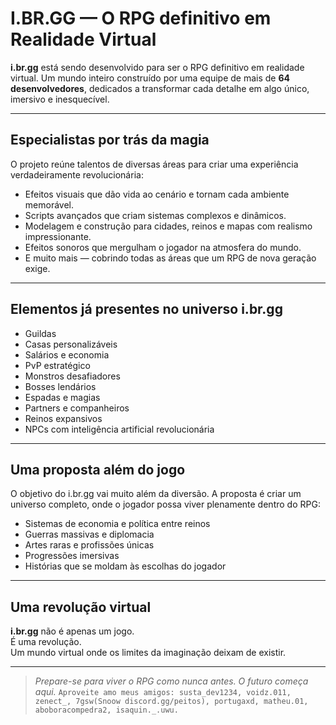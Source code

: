 # I.BR.GG — O RPG definitivo em Realidade Virtual

**i.br.gg** está sendo desenvolvido para ser o RPG definitivo em realidade virtual. Um mundo inteiro construído por uma equipe de mais de **64 desenvolvedores**, dedicados a transformar cada detalhe em algo único, imersivo e inesquecível.

---

## Especialistas por trás da magia

O projeto reúne talentos de diversas áreas para criar uma experiência verdadeiramente revolucionária:

- Efeitos visuais que dão vida ao cenário e tornam cada ambiente memorável.
- Scripts avançados que criam sistemas complexos e dinâmicos.
- Modelagem e construção para cidades, reinos e mapas com realismo impressionante.
- Efeitos sonoros que mergulham o jogador na atmosfera do mundo.
- E muito mais — cobrindo todas as áreas que um RPG de nova geração exige.

---

## Elementos já presentes no universo i.br.gg

- Guildas  
- Casas personalizáveis  
- Salários e economia  
- PvP estratégico  
- Monstros desafiadores  
- Bosses lendários  
- Espadas e magias  
- Partners e companheiros  
- Reinos expansivos  
- NPCs com inteligência artificial revolucionária  

---

## Uma proposta além do jogo

O objetivo do i.br.gg vai muito além da diversão. A proposta é criar um universo completo, onde o jogador possa viver plenamente dentro do RPG:

- Sistemas de economia e política entre reinos  
- Guerras massivas e diplomacia  
- Artes raras e profissões únicas  
- Progressões imersivas  
- Histórias que se moldam às escolhas do jogador  

---

## Uma revolução virtual

**i.br.gg** não é apenas um jogo.  
É uma revolução.  
Um mundo virtual onde os limites da imaginação deixam de existir.

---

> _Prepare-se para viver o RPG como nunca antes. O futuro começa aqui._
`Aproveite amo meus amigos: susta_dev1234, voidz.011, zenect_, 7gsw(Snoow discord.gg/peitos), portugaxd, matheu.01, aboboracompedra2, isaquin._.uwu.`
